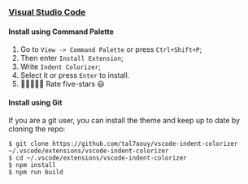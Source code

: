 ### [Visual Studio Code](https://code.visualstudio.com/)

#### Install using Command Palette

1.  Go to `View -> Command Palette` or press `Ctrl+Shift+P`;
2.  Then enter `Install Extension`;
3.  Write `Indent Colorizer`;
4.  Select it or press `Enter` to install.
5.  🌟🌟🌟🌟🌟 Rate five-stars 😃

#### Install using Git

If you are a git user, you can install the theme and keep up to date by cloning the repo:

    $ git clone https://github.com/tal7aouy/vscode-indent-colorizer ~/.vscode/extensions/vscode-indent-colorizer
    $ cd ~/.vscode/extensions/vscode-indent-colorizer
    $ npm install
    $ npm run build
